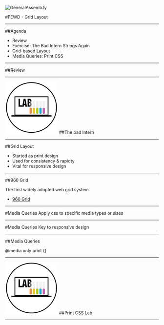 ![GeneralAssemb.ly](https://github.com/generalassembly/ga-ruby-on-rails-for-devs/raw/master/images/ga.png "GeneralAssemb.ly")

#FEWD - Grid Layout

---


##Agenda

*	Review
*   Exercise: The Bad Intern Strings Again
*	Grid-based Layout
*	Media Queries: Print CSS

---


##Review


---


![GeneralAssemb.ly](../../img/icons/exercise_icon_md.png )
##The bad Intern

---


##Grid Layout

* Started as print design
* Used for consistency & rapidty
* Vital for responsive design

---

##960 Grid

The first widely adopted web grid system
*	[960 Grid](https://960.gs/)

---


#Media Queries
Apply css to specific media types or sizes

---


#Media Queries
Key to responsive design

---

##Media Queries

@media only print {}


---

![GeneralAssemb.ly](../../img/icons/exercise_icon_md.png )
##Print CSS Lab

---



